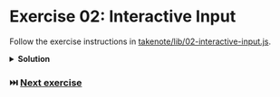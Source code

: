 # Exercise 02: Interactive Input

Follow the exercise instructions in [takenote/lib/02-interactive-input.js](../takenote/lib/02-interactive-input.js).

<details>
	<summary><strong>Solution</strong></summary>

You can view a potential solution in
[02-interactive-input.solution.js](./02-interactive-input.solution.js).

</details>

### ⏭️ [Next exercise](./03-fetching-data.md)
